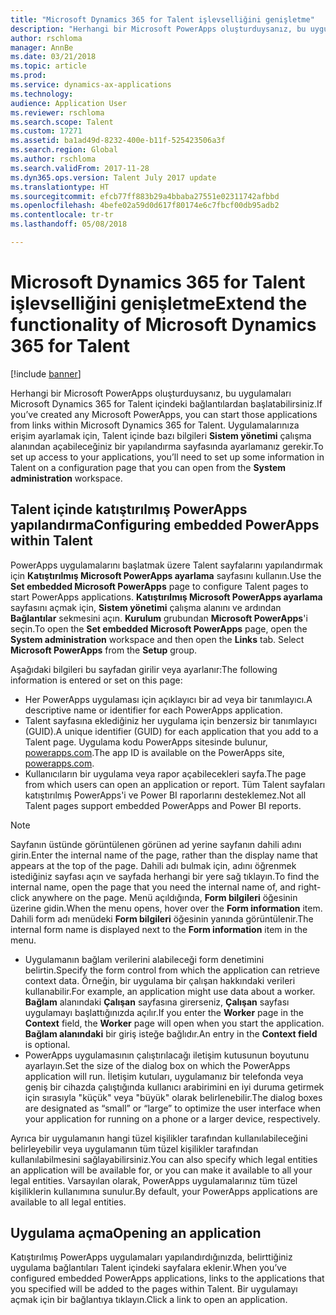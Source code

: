 ```yaml
---
title: "Microsoft Dynamics 365 for Talent işlevselliğini genişletme"
description: "Herhangi bir Microsoft PowerApps oluşturduysanız, bu uygulamaları Microsoft Dynamics 365 for Talent içindeki bağlantılardan başlatabilirsiniz."
author: rschloma
manager: AnnBe
ms.date: 03/21/2018
ms.topic: article
ms.prod: 
ms.service: dynamics-ax-applications
ms.technology: 
audience: Application User
ms.reviewer: rschloma
ms.search.scope: Talent
ms.custom: 17271
ms.assetid: ba1ad49d-8232-400e-b11f-525423506a3f
ms.search.region: Global
ms.author: rschloma
ms.search.validFrom: 2017-11-28
ms.dyn365.ops.version: Talent July 2017 update
ms.translationtype: HT
ms.sourcegitcommit: efcb77ff883b29a4bbaba27551e02311742afbbd
ms.openlocfilehash: 4befe02a59d0d617f80174e6c7fbcf00db95adb2
ms.contentlocale: tr-tr
ms.lasthandoff: 05/08/2018

---
```

# <a name="extend-the-functionality-of-microsoft-dynamics-365-for-talent"></a><span data-ttu-id="1a252-103">Microsoft Dynamics 365 for Talent işlevselliğini genişletme</span><span class="sxs-lookup"><span data-stu-id="1a252-103">Extend the functionality of Microsoft Dynamics 365 for Talent</span></span>

[!include [banner](includes/banner.md)]

<span data-ttu-id="1a252-104">Herhangi bir Microsoft PowerApps oluşturduysanız, bu uygulamaları Microsoft Dynamics 365 for Talent içindeki bağlantılardan başlatabilirsiniz.</span><span class="sxs-lookup"><span data-stu-id="1a252-104">If you’ve created any Microsoft PowerApps, you can start those applications from links within Microsoft Dynamics 365 for Talent.</span></span> <span data-ttu-id="1a252-105">Uygulamalarınıza erişim ayarlamak için, Talent içinde bazı bilgileri **Sistem yönetimi** çalışma alanından açabileceğiniz bir yapılandırma sayfasında ayarlamanız gerekir.</span><span class="sxs-lookup"><span data-stu-id="1a252-105">To set up access to your applications, you’ll need to set up some information in Talent on a configuration page that you can open from the **System administration** workspace.</span></span>

## <a name="configuring-embedded-powerapps-within-talent"></a><span data-ttu-id="1a252-106">Talent içinde katıştırılmış PowerApps yapılandırma</span><span class="sxs-lookup"><span data-stu-id="1a252-106">Configuring embedded PowerApps within Talent</span></span>
<span data-ttu-id="1a252-107">PowerApps uygulamalarını başlatmak üzere Talent sayfalarını yapılandırmak için **Katıştırılmış Microsoft PowerApps ayarlama** sayfasını kullanın.</span><span class="sxs-lookup"><span data-stu-id="1a252-107">Use the **Set embedded Microsoft PowerApps** page to configure Talent pages to start PowerApps applications.</span></span> <span data-ttu-id="1a252-108">**Katıştırılmış Microsoft PowerApps ayarlama** sayfasını açmak için, **Sistem yönetimi** çalışma alanını ve ardından **Bağlantılar** sekmesini açın. **Kurulum** grubundan **Microsoft PowerApps**'i seçin.</span><span class="sxs-lookup"><span data-stu-id="1a252-108">To open the **Set embedded Microsoft PowerApps** page, open the **System administration** workspace and then open the **Links** tab. Select **Microsoft PowerApps** from the **Setup** group.</span></span> 

<span data-ttu-id="1a252-109">Aşağıdaki bilgileri bu sayfadan girilir veya ayarlanır:</span><span class="sxs-lookup"><span data-stu-id="1a252-109">The following information is entered or set on this page:</span></span> 

 -  <span data-ttu-id="1a252-110">Her PowerApps uygulaması için açıklayıcı bir ad veya bir tanımlayıcı.</span><span class="sxs-lookup"><span data-stu-id="1a252-110">A descriptive name or identifier for each PowerApps application.</span></span>
 -  <span data-ttu-id="1a252-111">Talent sayfasına eklediğiniz her uygulama için benzersiz bir tanımlayıcı (GUID).</span><span class="sxs-lookup"><span data-stu-id="1a252-111">A unique identifier (GUID) for each application that you add to a Talent page.</span></span> <span data-ttu-id="1a252-112">Uygulama kodu PowerApps sitesinde bulunur, [powerapps.com](http://powerapps.com/).</span><span class="sxs-lookup"><span data-stu-id="1a252-112">The app ID is available on the PowerApps site, [powerapps.com](http://powerapps.com/).</span></span> 
 -  <span data-ttu-id="1a252-113">Kullanıcıların bir uygulama veya rapor açabilecekleri sayfa.</span><span class="sxs-lookup"><span data-stu-id="1a252-113">The page from which users can open an application or report.</span></span> <span data-ttu-id="1a252-114">Tüm Talent sayfaları katıştırılmış PowerApps'i ve Power BI raporlarını desteklemez.</span><span class="sxs-lookup"><span data-stu-id="1a252-114">Not all Talent pages support embedded PowerApps and Power BI reports.</span></span> 

 > [!NOTE]
 >  <span data-ttu-id="1a252-115">Sayfanın üstünde görüntülenen görünen ad yerine sayfanın dahili adını girin.</span><span class="sxs-lookup"><span data-stu-id="1a252-115">Enter the internal name of the page, rather than the display name that appears at the top of the page.</span></span> <span data-ttu-id="1a252-116">Dahili adı bulmak için, adını öğrenmek istediğiniz sayfası açın ve sayfada herhangi bir yere sağ tıklayın.</span><span class="sxs-lookup"><span data-stu-id="1a252-116">To find the internal name, open the page that you need the internal name of, and right-click anywhere on the page.</span></span> <span data-ttu-id="1a252-117">Menü açıldığında, **Form bilgileri** öğesinin üzerine gidin.</span><span class="sxs-lookup"><span data-stu-id="1a252-117">When the menu opens, hover over the **Form information** item.</span></span> <span data-ttu-id="1a252-118">Dahili form adı menüdeki **Form bilgileri** öğesinin yanında görüntülenir.</span><span class="sxs-lookup"><span data-stu-id="1a252-118">The internal form name is displayed next to the **Form information** item in the menu.</span></span>
 
-   <span data-ttu-id="1a252-119">Uygulamanın bağlam verilerini alabileceği form denetimini belirtin.</span><span class="sxs-lookup"><span data-stu-id="1a252-119">Specify the form control from which the application can retrieve context data.</span></span> <span data-ttu-id="1a252-120">Örneğin, bir uygulama bir çalışan hakkındaki verileri kullanabilir.</span><span class="sxs-lookup"><span data-stu-id="1a252-120">For example, an application might use data about a worker.</span></span> <span data-ttu-id="1a252-121">**Bağlam** alanındaki **Çalışan** sayfasına girerseniz, **Çalışan** sayfası uygulamayı başlattığınızda açılır.</span><span class="sxs-lookup"><span data-stu-id="1a252-121">If you enter the **Worker** page in the **Context** field, the **Worker** page will open when you start the application.</span></span> <span data-ttu-id="1a252-122">**Bağlam alanındaki** bir giriş isteğe bağlıdır.</span><span class="sxs-lookup"><span data-stu-id="1a252-122">An entry in the **Context field** is optional.</span></span> 
-   <span data-ttu-id="1a252-123">PowerApps uygulamasının çalıştırılacağı iletişim kutusunun boyutunu ayarlayın.</span><span class="sxs-lookup"><span data-stu-id="1a252-123">Set the size of the dialog box on which the PowerApps application will run.</span></span> <span data-ttu-id="1a252-124">İletişim kutuları, uygulamanız bir telefonda veya geniş bir cihazda çalıştığında kullanıcı arabirimini en iyi duruma getirmek için sırasıyla "küçük" veya "büyük" olarak belirlenebilir.</span><span class="sxs-lookup"><span data-stu-id="1a252-124">The dialog boxes are designated as “small” or “large” to optimize the user interface when your application for running on a phone or a larger device, respectively.</span></span> 


<span data-ttu-id="1a252-125">Ayrıca bir uygulamanın hangi tüzel kişilikler tarafından kullanılabileceğini belirleyebilir veya uygulamanın tüm tüzel kişilikler tarafından kullanılabilmesini sağlayabilirsiniz.</span><span class="sxs-lookup"><span data-stu-id="1a252-125">You can also specify which legal entities an application will be available for, or you can make it available to all your legal entities.</span></span> <span data-ttu-id="1a252-126">Varsayılan olarak, PowerApps uygulamalarınız tüm tüzel kişiliklerin kullanımına sunulur.</span><span class="sxs-lookup"><span data-stu-id="1a252-126">By default, your PowerApps applications are available to all legal entities.</span></span>

## <a name="opening-an-application"></a><span data-ttu-id="1a252-127">Uygulama açma</span><span class="sxs-lookup"><span data-stu-id="1a252-127">Opening an application</span></span>
<span data-ttu-id="1a252-128">Katıştırılmış PowerApps uygulamaları yapılandırdığınızda, belirttiğiniz uygulama bağlantıları Talent içindeki sayfalara eklenir.</span><span class="sxs-lookup"><span data-stu-id="1a252-128">When you’ve configured embedded PowerApps applications, links to the applications that you specified will be added to the pages within Talent.</span></span> <span data-ttu-id="1a252-129">Bir uygulamayı açmak için bir bağlantıya tıklayın.</span><span class="sxs-lookup"><span data-stu-id="1a252-129">Click a link to open an application.</span></span> 




